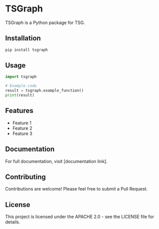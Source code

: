 # TSGraph

TSGraph is a Python package for TSG.

## Installation

```bash
pip install tsgraph
```

## Usage

```python
import tsgraph

# Example code
result = tsgraph.example_function()
print(result)
```

## Features

- Feature 1
- Feature 2
- Feature 3

## Documentation

For full documentation, visit [documentation link].

## Contributing

Contributions are welcome! Please feel free to submit a Pull Request.

## License

This project is licensed under the APACHE 2.0 - see the LICENSE file for details.
